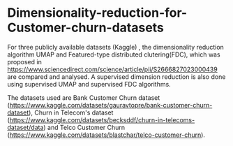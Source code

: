 # Dimensionality-reduction-for-Customer-churn-datasets

For three publicly available datasets (Kaggle) , the dimensionality reduction algorithm UMAP and Featured-type distributed clutering(FDC), which was proposed in https://www.sciencedirect.com/science/article/pii/S2666827023000439 are compared and analysed. A supervised dimension reduction is also done using supervised UMAP and supervised FDC algorithms.

The datasets used are Bank Customer Churn dataset (https://www.kaggle.com/datasets/gauravtopre/bank-customer-churn-dataset), Churn in Telecom's dataset (https://www.kaggle.com/datasets/becksddf/churn-in-telecoms-dataset/data) and Telco Customer Churn (https://www.kaggle.com/datasets/blastchar/telco-customer-churn).
